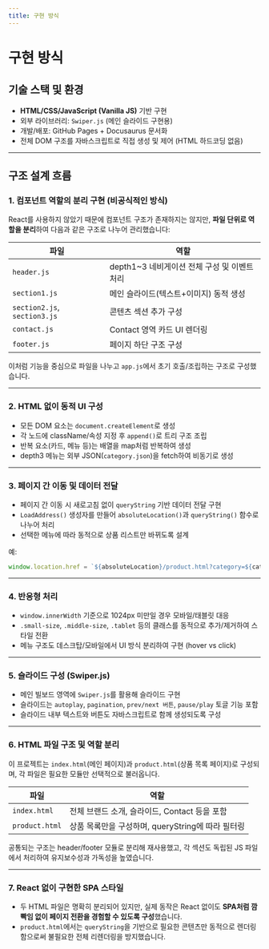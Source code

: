 ```yaml
---
title: 구현 방식
---
```


# 구현 방식

## 기술 스택 및 환경

* **HTML/CSS/JavaScript (Vanilla JS)** 기반 구현
* 외부 라이브러리: `Swiper.js` (메인 슬라이드 구현용)
* 개발/배포: GitHub Pages + Docusaurus 문서화
* 전체 DOM 구조를 자바스크립트로 직접 생성 및 제어 (HTML 하드코딩 없음)

---

## 구조 설계 흐름

### 1. 컴포넌트 역할의 분리 구현 (비공식적인 방식)

React를 사용하지 않았기 때문에 컴포넌트 구조가 존재하지는 않지만, **파일 단위로 역할을 분리**하여 다음과 같은 구조로 나누어 관리했습니다:

| 파일                           | 역할                             |
| ---------------------------- | ------------------------------ |
| `header.js`                  | depth1\~3 네비게이션 전체 구성 및 이벤트 처리 |
| `section1.js`                | 메인 슬라이드(텍스트+이미지) 동적 생성         |
| `section2.js`, `section3.js` | 콘텐츠 섹션 추가 구성                   |
| `contact.js`                 | Contact 영역 카드 UI 렌더링           |
| `footer.js`                  | 페이지 하단 구조 구성                   |

이처럼 기능을 중심으로 파일을 나누고 `app.js`에서 초기 호출/조립하는 구조로 구성했습니다.

---

### 2. HTML 없이 동적 UI 구성

* 모든 DOM 요소는 `document.createElement`로 생성
* 각 노드에 className/속성 지정 후 `append()`로 트리 구조 조립
* 반복 요소(카드, 메뉴 등)는 배열을 map처럼 반복하여 생성
* depth3 메뉴는 외부 JSON(`category.json`)을 fetch하여 비동기로 생성

---

### 3. 페이지 간 이동 및 데이터 전달

* 페이지 간 이동 시 새로고침 없이 `queryString` 기반 데이터 전달 구현
* `LoadAddress()` 생성자를 만들어 `absoluteLocation()`과 `queryString()` 함수로 나누어 처리
* 선택한 메뉴에 따라 동적으로 상품 리스트만 바뀌도록 설계

예:

```js
window.location.href = `${absoluteLocation}/product.html?category=${category}&part=${part}&content=${content}`
```

---

### 4. 반응형 처리

* `window.innerWidth` 기준으로 1024px 미만일 경우 모바일/태블릿 대응
* `.small-size`, `.middle-size`, `.tablet` 등의 클래스를 동적으로 추가/제거하여 스타일 전환
* 메뉴 구조도 데스크탑/모바일에서 UI 방식 분리하여 구현 (hover vs click)

---

### 5. 슬라이드 구성 (Swiper.js)

* 메인 빌보드 영역에 `Swiper.js`를 활용해 슬라이드 구현
* 슬라이드는 `autoplay`, `pagination`, `prev/next 버튼`, `pause/play` 토글 기능 포함
* 슬라이드 내부 텍스트와 버튼도 자바스크립트로 함께 생성되도록 구성

---

### 6. HTML 파일 구조 및 역할 분리

이 프로젝트는 `index.html`(메인 페이지)과 `product.html`(상품 목록 페이지)로 구성되며, 각 파일은 필요한 모듈만 선택적으로 불러옵니다.

| 파일             | 역할                                |
| -------------- | --------------------------------- |
| `index.html`   | 전체 브랜드 소개, 슬라이드, Contact 등을 포함    |
| `product.html` | 상품 목록만을 구성하며, queryString에 따라 필터링 |

공통되는 구조는 header/footer 모듈로 분리해 재사용했고, 각 섹션도 독립된 JS 파일에서 처리하여 유지보수성과 가독성을 높였습니다.

---

### 7. React 없이 구현한 SPA 스타일

* 두 HTML 파일은 명확히 분리되어 있지만, 실제 동작은 React 없이도 **SPA처럼 깜빡임 없이 페이지 전환을 경험할 수 있도록 구성**했습니다.
* `product.html`에서는 `queryString`을 기반으로 필요한 콘텐츠만 동적으로 렌더링함으로써 불필요한 전체 리렌더링을 방지했습니다.